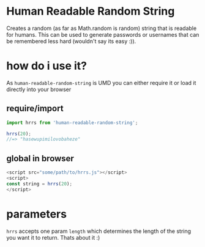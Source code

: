 
# Human Readable Random String

Creates a random (as far as Math.random is random) string that is readable for humans.
This can be used to generate passwords or usernames that can be remembered less hard (wouldn't say its easy :)).

# how do i use it?

As `human-readable-random-string` is UMD you can either require it or load it directly into your browser

## require/import

```javascript
import hrrs from 'human-readable-random-string';

hrrs(20);
//=> "hasewupimilovobaheze"
```

## global in browser

```javascript
<script src="some/path/to/hrrs.js"></script>
<script>
const string = hrrs(20);
</script>
```

# parameters

`hrrs` accepts one param `length` which determines the length of the string you want it to return. Thats about it :)



